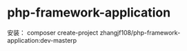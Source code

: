 # php-framework-application
安装：
composer create-project zhangjf108/php-framework-application:dev-masterp
